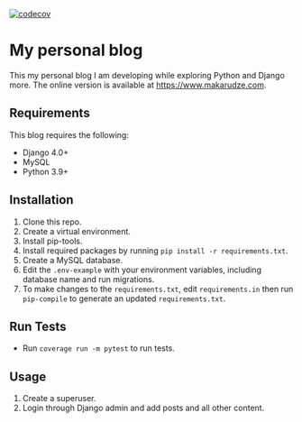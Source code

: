 [![codecov](https://codecov.io/gh/amakarudze/my-first-blog/branch/main/graph/badge.svg?token=WSeKNkk3gx)](https://codecov.io/gh/amakarudze/my-first-blog)

# My personal blog

This my personal blog I am developing while exploring Python and Django more. The online version is available at 
https://www.makarudze.com.

## Requirements
This blog requires the following:
* Django 4.0+ 
* MySQL
* Python 3.9+

## Installation
1. Clone this repo.
2. Create a virtual environment.
3. Install pip-tools.
4. Install required packages by running `pip install -r requirements.txt`.
5. Create a MySQL database. 
6. Edit the `.env-example` with your environment variables, including database name and run migrations.
7. To make changes to the  `requirements.txt`, edit `requirements.in` then run `pip-compile` to generate an updated `requirements.txt`.

## Run Tests
* Run `coverage run -m pytest` to run tests.

## Usage
1. Create a superuser.
2. Login through Django admin and add posts and all other content.
